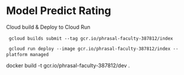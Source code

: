 # Model Predict Rating 


Cloud build & Deploy to Cloud Run 


<pre><code> gcloud builds submit --tag gcr.io/phrasal-faculty-387812/index </code> </pre>
<pre><code> gcloud run deploy --image gcr.io/phrasal-faculty-387812/index --platform managed </code> </pre>


docker build -t gcr.io/phrasal-faculty-387812/dev .

